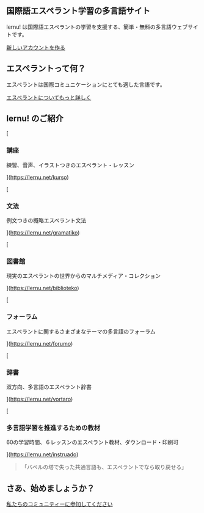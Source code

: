 ## 国際語エスペラント学習の多言語サイト

lernu! は国際語エスペラントの学習を支援する、簡単・無料の多言語ウェブサイトです。

[新しいアカウントを作る](https://lernu.net/registrighi)

## エスペラントって何？

エスペラントは国際コミュニケーションにとても適した言語です。

[エスペラントについてもっと詳しく](https://lernu.net/esperanto)

## lernu! のご紹介

[

### 講座

練習、音声、イラストつきのエスペラント・レッスン

](https://lernu.net/kurso)

[

### 文法

例文つきの概略エスペラント文法

](https://lernu.net/gramatiko)

[

### 図書館

現実のエスペラントの世界からのマルチメディア・コレクション

](https://lernu.net/biblioteko)

[

### フォーラム

エスペラントに関するさまざまなテーマの多言語のフォーラム

](https://lernu.net/forumo)

[

### 辞書

双方向、多言語のエスペラント辞書

](https://lernu.net/vortaro)

[

### 多言語学習を推進するための教材

60の学習時間、６レッスンのエスペラント教材、ダウンロード・印刷可

](https://lernu.net/instruado)

> 「バベルの塔で失った共通言語も、エスペラントでなら取り戻せる」

## さあ、始めましょうか？

[私たちのコミュニティーに参加してください](https://lernu.net/registrighi)